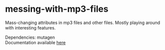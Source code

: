 # messing-with-mp3-files
Mass-changing attributes in mp3 files and other files. Mostly playing around with interesting features.

Dependencies: mutagen <br>
Documentation available <a href="https://mutagen.readthedocs.io/en/latest/user/gettingstarted.html">here</a>
